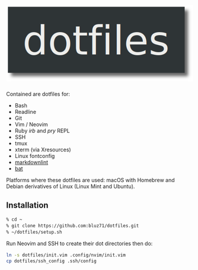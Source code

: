 ![dotfiles](https://github.com/bluz71/misc-binaries/blob/master/headings/dotfiles.png)
==========

Contained are dotfiles for:

- Bash
- Readline
- Git
- Vim / Neovim
- Ruby _irb_ and _pry_ REPL
- SSH
- tmux
- xterm (via Xresources)
- Linux fontconfig
- [markdownlint](https://github.com/DavidAnson/markdownlint)
- [bat](https://github.com/sharkdp/bat)

Platforms where these dotfiles are used: macOS with Homebrew and Debian
derivatives of Linux (Linux Mint and Ubuntu).

Installation
------------

```sh
% cd ~
% git clone https://github.com:bluz71/dotfiles.git
% ~/dotfiles/setup.sh
```

Run Neovim and SSH to create their dot directories then do:

```sh
ln -s dotfiles/init.vim .config/nvim/init.vim
cp dotfiles/ssh_config .ssh/config
```
